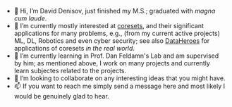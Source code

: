 - 👋 Hi, I’m David Denisov, just finished my M.S.; graduated with *magna cum laude*.
- 👀 I’m currently mostly interested at [coresets](https://arxiv.org/abs/2011.09384), and their significant applications for many problems, e.g., (from my current active projects) ML, DL, Robotics and even cyber security; see also [DataHeroes](https://dataheroes.ai/) for applications of coresets *in the real world*.
- 🌱 I’m currently learning in Prof. Dan Feldamn's Lab and am supervised by him; as mentioned above, I work on many projects and currently learn subjectes related to the projects.
- 💞️ I’m looking to collaborate on any interesting ideas that you might have.
- 📫 If you want to reach me simply send a message here and most likely I would be genuinely glad to hear.

